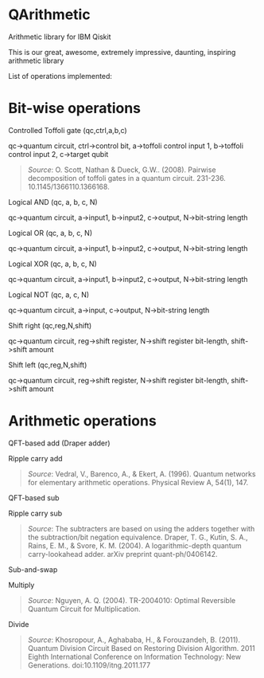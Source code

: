 # QArithmetic
Arithmetic library for IBM Qiskit

This is our great, awesome, extremely impressive, daunting, inspiring arithmetic library

List of operations implemented:


# Bit-wise operations

Controlled Toffoli gate (qc,ctrl,a,b,c)

  qc->quantum circuit, ctrl->control bit, a->toffoli control input 1, b->toffoli control input 2, c->target qubit

> *Source*: O. Scott, Nathan & Dueck, G.W.. (2008). Pairwise decomposition of toffoli gates in a quantum circuit. 231-236. 10.1145/1366110.1366168. 

Logical AND (qc, a, b, c, N)

qc->quantum circuit, a->input1, b->input2, c->output, N->bit-string length

Logical OR (qc, a, b, c, N)

qc->quantum circuit, a->input1, b->input2, c->output, N->bit-string length

Logical XOR (qc, a, b, c, N)

qc->quantum circuit, a->input1, b->input2, c->output, N->bit-string length

Logical NOT (qc, a, c, N)

qc->quantum circuit, a->input, c->output, N->bit-string length

Shift right (qc,reg,N,shift)

qc->quantum circuit, reg->shift register, N->shift register bit-length, shift->shift amount

Shift left (qc,reg,N,shift)

qc->quantum circuit, reg->shift register, N->shift register bit-length, shift->shift amount


# Arithmetic operations

QFT-based add (Draper adder)


Ripple carry add

> *Source*: Vedral, V., Barenco, A., & Ekert, A. (1996). Quantum networks for elementary arithmetic operations. Physical Review A, 54(1), 147.


QFT-based sub

Ripple carry sub

> *Source*: The subtracters are based on using the adders together with the subtraction/bit negation equivalence.
> Draper, T. G., Kutin, S. A., Rains, E. M., & Svore, K. M. (2004). A logarithmic-depth quantum carry-lookahead adder. arXiv preprint quant-ph/0406142.


Sub-and-swap


Multiply

> *Source*: Nguyen, A. Q. (2004). TR-2004010: Optimal Reversible Quantum Circuit for Multiplication.


Divide

> *Source*: Khosropour, A., Aghababa, H., & Forouzandeh, B. (2011). Quantum Division Circuit Based on Restoring Division Algorithm. 2011 Eighth International Conference on Information Technology: New Generations. doi:10.1109/itng.2011.177 

